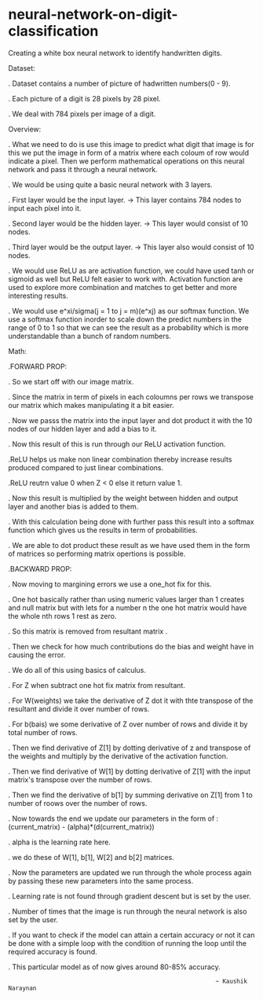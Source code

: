 # neural-network-on-digit-classification


Creating a white box neural network to identify handwritten digits.


Dataset:

. Dataset contains a number of picture of hadwritten numbers(0 - 9).

. Each picture of a digit is 28 pixels by 28 pixel.

. We deal with 784 pixels per image of a digit.


Overview:

. What we need to do is use this image to predict what digit that image is for this we put the image in form of a matrix where each coloum of row would indicate a pixel. Then we perform mathematical operations on this neural network and pass it through a neural network.

. We would be using quite a basic neural network with 3 layers.

. First layer would be the input layer.
    -> This layer contains 784 nodes to input each pixel into it.

. Second layer would be the hidden layer.
    -> This layer would consist of 10 nodes.

. Third layer would be the output layer.
    -> This layer also would consist of 10 nodes.
    
. We would use ReLU as are activation function, we could have used tanh or sigmoid as well but ReLU felt easier to work with. Activation function are used to explore more combination and matches to get better and more interesting results.

. We would use e^xi/sigma(j = 1 to j = m)(e^xj) as our softmax function. We use a softmax function inorder to scale down the predict numbers in the range of 0 to 1 so that we can see the result as a probability which is more understandable than a bunch of random numbers.


Math:

.FORWARD PROP:

  . So we start off with our image matrix.
  
  . Since the matrix in term of pixels in each coloumns per rows we transpose our matrix which makes manipulating it a bit easier.
  
  . Now we passs the matrix into the input layer and dot product it with the 10 nodes of our hidden layer and add a bias to it.
  
  . Now this result of this is run through our ReLU activation function.
  
  .ReLU helps us make non linear combination thereby increase results produced compared to just linear combinations.
  
  .ReLU reutrn value 0 when Z < 0 else it return value 1.
  
  . Now this result is multiplied by the weight between hidden and output layer and another bias is added to them.
  
  . With this calculation being done with further pass this result into a softmax function which gives us the results in term of probabilities.
  
  . We are able to dot product these result as we have used them in the form of matrices so performing matrix opertions is possible.
  
  
.BACKWARD PROP:

  . Now moving to margining errors we use a one_hot fix for this.
  
  . One hot basically rather than using numeric values larger than 1 creates and null matrix but with lets for a number n the one hot matrix would have the whole nth rows 1 rest as zero.
  
  . So this matrix is removed from resultant matrix .
  
  . Then we check for how much contributions do the bias and weight have in causing the error.
  
  . We do all of this using basics of calculus.
  
  . For Z when subtract one hot fix matrix from resultant.
  
  . For W(weights) we take the derivative of Z dot it with thte transpose of the resultant and divide it over number of rows.
  
  . For b(bais) we some derivative of Z over number of rows and divide it by total number of rows.
  
  . Then we find derivative of Z[1] by dotting derivative of z and transpose of the weights and multiply by the derivative of the activation function.
  
  . Then we find derivative of W[1] by dotting derivative of Z[1] with the input matrix's transpose over the number of rows.
  
  . Then we find the derivative of b[1] by summing derivative on Z[1] from 1 to number of roows over the number of rows.
  
  . Now towards the end we update our parameters in the form of :
          (current_matrix) - (alpha)*(d(current_matrix))
  
  . alpha is the learning rate here.
  
  . we do these of W[1], b[1], W[2] and b[2] matrices.
  
  
. Now the parameters are updated we run through the whole process again by passing these new parameters into the same process.

. Learning rate is not found through gradient descent but is set by the user.

. Number of times that the image is run through the neural network is also set by the user.

. If you want to check if the model can attain a certain accuracy or not it can be done with a simple loop with the condition of running the loop until the required accuracy is found.

. This particular model as of now gives around 80-85% accuracy.

                                                               ~ Kaushik Naraynan
